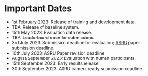 # Important Dates

- 1st February 2023: Release of training and development data.
- TBA: Release of baseline system.
- 15th May 2023: Evaluation data release.
- TBA: Leaderboard open for submissions. 
- 3rd July 2023: Submission deadline for evaluation; [ASRU](http://www.asru2023.org/) paper submission deadline.
- 10th July 2023: ASRU Paper revision deadline
- August/September 2023: Evaluation with human participants.
- 15th September 2023: Early results release
- 30th September 2023: ASRU camera ready submission deadline. 

